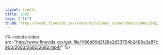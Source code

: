 ```yaml
--- 
layout: sieutv
title: 2682
tags: ["1k"]
thumb: http://hwcdn.finevids.xxx/contents/videos_screenshots/2000/2682/preview.mp4.jpg
---
```

{% include video src="http://www.finevids.xxx/get_file/1/96d69d2f28e2d33794b2489e3a87c900/2000/2682/2682.mp4/" %} 
